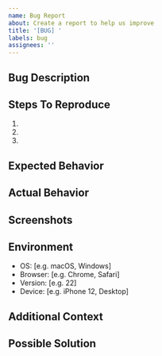 ```yaml
---
name: Bug Report
about: Create a report to help us improve
title: '[BUG] '
labels: bug
assignees: ''
---
```


## Bug Description
<!-- A clear and concise description of what the bug is -->

## Steps To Reproduce
1. 
2. 
3. 

## Expected Behavior
<!-- What you expected to happen -->

## Actual Behavior
<!-- What actually happened -->

## Screenshots
<!-- If applicable, add screenshots to help explain your problem -->

## Environment
- OS: [e.g. macOS, Windows]
- Browser: [e.g. Chrome, Safari]
- Version: [e.g. 22]
- Device: [e.g. iPhone 12, Desktop]

## Additional Context
<!-- Add any other context about the problem here -->

## Possible Solution
<!-- If you have suggestions on a fix for the bug --> 
